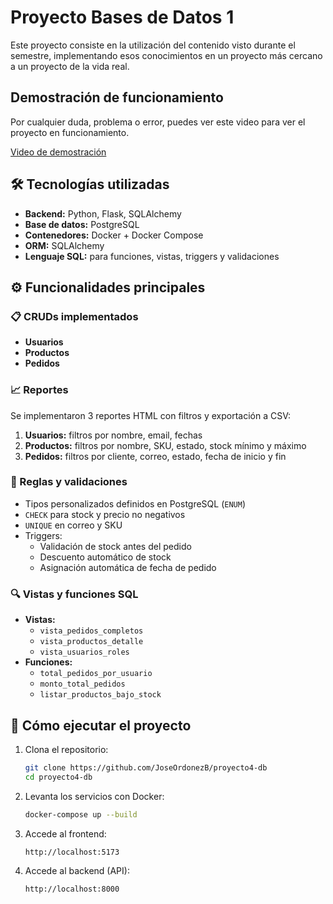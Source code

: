 # Proyecto Bases de Datos 1

Este proyecto consiste en la utilización del contenido visto durante el semestre, implementando esos conocimientos en un proyecto más cercano a un proyecto de la vida real.

## Demostración de funcionamiento
Por cualquier duda, problema o error, puedes ver este video para ver el proyecto en funcionamiento.

[Video de demostración](https://youtu.be/InZ9X7qKAVI)

## 🛠️ Tecnologías utilizadas

- **Backend:** Python, Flask, SQLAlchemy
- **Base de datos:** PostgreSQL
- **Contenedores:** Docker + Docker Compose
- **ORM:** SQLAlchemy
- **Lenguaje SQL:** para funciones, vistas, triggers y validaciones

## ⚙️ Funcionalidades principales

### 📋 CRUDs implementados
- **Usuarios**
- **Productos**
- **Pedidos**

### 📈 Reportes
Se implementaron 3 reportes HTML con filtros y exportación a CSV:
1. **Usuarios:** filtros por nombre, email, fechas
2. **Productos:** filtros por nombre, SKU, estado, stock mínimo y máximo
3. **Pedidos:** filtros por cliente, correo, estado, fecha de inicio y fin

### 🧠 Reglas y validaciones
- Tipos personalizados definidos en PostgreSQL (`ENUM`)
- `CHECK` para stock y precio no negativos
- `UNIQUE` en correo y SKU
- Triggers:
  - Validación de stock antes del pedido
  - Descuento automático de stock
  - Asignación automática de fecha de pedido

### 🔍 Vistas y funciones SQL
- **Vistas:**
  - `vista_pedidos_completos`
  - `vista_productos_detalle`
  - `vista_usuarios_roles`
- **Funciones:**
  - `total_pedidos_por_usuario`
  - `monto_total_pedidos`
  - `listar_productos_bajo_stock`

## 🚀 Cómo ejecutar el proyecto

1. Clona el repositorio:
   ```bash
   git clone https://github.com/JoseOrdonezB/proyecto4-db
   cd proyecto4-db
   ```

2. Levanta los servicios con Docker:
   ```bash
   docker-compose up --build
   ```

3. Accede al frontend:
   ```
   http://localhost:5173
   ```

4. Accede al backend (API):
   ```
   http://localhost:8000
   ```
